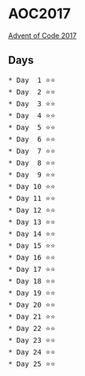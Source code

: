 # AOC2017
[Advent of Code 2017](https://adventofcode.com/2017)
## Days
<pre>
* Day  1 ⭐⭐
* Day  2 ⭐⭐
* Day  3 ⭐⭐
* Day  4 ⭐⭐
* Day  5 ⭐⭐
* Day  6 ⭐⭐
* Day  7 ⭐⭐
* Day  8 ⭐⭐
* Day  9 ⭐⭐
* Day 10 ⭐⭐
* Day 11 ⭐⭐
* Day 12 ⭐⭐
* Day 13 ⭐⭐
* Day 14 ⭐⭐
* Day 15 ⭐⭐
* Day 16 ⭐⭐
* Day 17 ⭐⭐
* Day 18 ⭐⭐
* Day 19 ⭐⭐
* Day 20 ⭐⭐
* Day 21 ⭐⭐
* Day 22 ⭐⭐
* Day 23 ⭐⭐
* Day 24 ⭐⭐
* Day 25 ⭐⭐
</pre>
